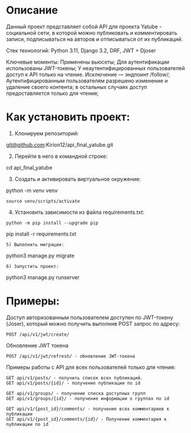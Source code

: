 # Описание

Данный проект представляет собой API для проекта Yatube - социальной сети, в которой можно публиковать и комментировать записи, подписываться на авторов и отписываться от их публикаций.

Стек технологий:
Python 3.11, Django 3.2, DRF, JWT + Djoser

Ключевые моменты:
Применены вьюсеты;
Для аутентификации использованы JWT-токены;
У неаутентифицированных пользователей доступ к API только на чтение. Исключение — эндпоинт /follow/;
Аутентифицированным пользователям разрешено изменение и удаление своего контента; в остальных случаях доступ предоставляется только для чтения;

# Как установить проект:

1) Клонируем репозиторий:

git@github.com:Kirion12/api_final_yatube.git

2) Перейти в него в командной строке:

cd api_final_yatube

3) Cоздать и активировать виртуальное окружение:

python -m venv venv
```
source venv/scripts/activate
```
4) Установить зависимости из файла requirements.txt:
```
python -m pip install --upgrade pip
```
pip install -r requirements.txt
```
5) Выполнить миграции:
```
python3 manage.py migrate
```
6) Запустить проект:
```
python3 manage.py runserver

# Примеры:

Доступ авторизованным пользователем доступен по JWT-токену (Joser), который можно получить выполнив POST запрос по адресу:
```
POST /api/v1/jwt/create/
```
Обновление JWT токена
```
POST /api/v1/jwt/refresh/ - обновление JWT-токена
```
Примеры работы с API для всех пользователей только для чтения:
```
GET api/v1/posts/ - получить список всех публикаций.
GET api/v1/posts/{id}/ - получение публикации по id

GET api/v1/groups/ - получение списка доступных групп
GET api/v1/groups/{id}/ - получение информации о группах по id

GET api/v1/{post_id}/comments/ - получение всех комментариев к публикации
GET api/v1/{post_id}/comments/{id}/ - Получение комментария к публикации по id
```